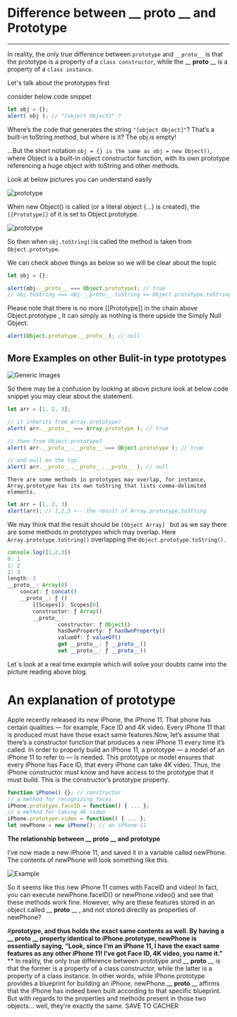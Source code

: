 # **Difference between __ __proto__ __ and Prototype**
------
In reality, the only true difference between `prototype` and  ` __proto__ ` is that the prototype is a property of a `class constructor`, while the __ __proto__ __ is a property of a `class instance`.

Let's talk about the prototypes first

consider below code snippet
```js
let obj = {};
alert( obj ); // "[object Object]" ?
```

Where’s the code that generates the string `"[object Object]"`? That’s a built-in toString method, but where is it? The obj is empty!

…But the short notation `obj = {} is the same as obj = new Object()`, where Object is a built-in object constructor function, with its own prototype referencing a huge object with toString and other methods.

Look at below pictures you can understand easily

![prototype](https://javascript.info/article/native-prototypes/object-prototype.svg)

When new Object() is called (or a literal object {...} is created), the `[[Prototype]]` of it is set to Object.prototype.

![prototype](https://javascript.info/article/native-prototypes/object-prototype-1.svg)

So then when `obj.toString()`is called the method is taken from `Object.prototype`.

We can check above things as below so we will be clear about the topic

```js
let obj = {};

alert(obj.__proto__ === Object.prototype); // true
// obj.toString === obj.__proto__.toString == Object.prototype.toString
```
Please note that there is no more [[Prototype]] in the chain above Object.prototype , It can simply as nothing is there upside the  Simply Null Object.

```js
alert(Object.prototype.__proto__); // null
```
## **More Examples on other Bulit-in type prototypes** 

![Generic Images](https://javascript.info/article/native-prototypes/native-prototypes-classes.svg)



So there may be a confusion by looking at above picture look at below code snippet you may clear about the statement.

```js
let arr = [1, 2, 3];

// it inherits from Array.prototype?
alert( arr.__proto__ === Array.prototype ); // true

// then from Object.prototype?
alert( arr.__proto__.__proto__ === Object.prototype ); // true

// and null on the top.
alert( arr.__proto__.__proto__.__proto__ ); // null

```
    There are some methods in prototypes may overlap, for instance, Array.prototype has its own toString that lists comma-delimited elements.

```js
let arr = [1, 2, 3]
alert(arr); // 1,2,3 <-- the result of Array.prototype.toString
```
We may think that the result should be `[Object Array] ` but as we say there are some methods in prototypes which may overlap. Here `Array.prototype.toString()` overlapping the `Object.prototype.toString().`

```js
console.log([1,2,3])
0: 1
1: 2
2: 3
length: 3
__proto__: Array(0)
    concat: ƒ concat()
    __proto__: ƒ ()
        [[Scopes]]: Scopes[0]
        constructor: ƒ Array()
        __proto__:
                constructor: ƒ Object()
                hasOwnProperty: ƒ hasOwnProperty()
                valueOf: ƒ valueOf()
                get __proto__: ƒ __proto__()
                set __proto__: ƒ __proto__()
```
Let`s look at a real time example which will solve your doubts came into the picture reading above blog.

# **An explanation of prototype**

Apple recently released its new iPhone, the iPhone 11. That phone has certain qualities — for example, Face ID and 4K video. Every iPhone 11 that is produced must have those exact same features.Now, let’s assume that there’s a constructor function that produces a new iPhone 11 every time it’s called. In order to properly build an iPhone 11, a prototype — a model of an iPhone 11 to refer to — is needed. This prototype or model ensures that every iPhone has Face ID, that every iPhone can take 4K video. Thus, the iPhone constructor must know and have access to the prototype that it must build. This is the constructor’s prototype property.

```js
function iPhone() {}; // constructor
// a method for recognizing faces
iPhone.prototype.faceID = function() { ... };
// a method for taking 4k video
iPhone.prototype.video = function() { ... };
let newPhone = new iPhone(); // an iPhone 11
```
**The relationship between __ __proto__ __ and prototype**

I’ve now made a new iPhone 11, and saved it in a variable called newPhone. The contents of newPhone will look something like this.

![Example](https://miro.medium.com/max/384/1*MMJM8j47xmveEkSaeO_Blg.png)

So it seems like this new iPhone 11 comes with FaceID and video! In fact, you can execute newPhone.faceID() or newPhone.video() and see that these methods work fine. However, why are these features stored in an object called __ __proto__ __ , and not stored directly as properties of newPhone?
    
#**prototype, and thus holds the exact same contents as well. By having a __ __proto__ __ property identical to iPhone.prototype, newPhone is essentially saying, “Look, since I’m an iPhone 11, I have the exact same features as any other iPhone 11! I’ve got Face ID, 4K video, you name it.”**
**
In reality, the only true difference between prototype and __ __proto__ __ is that the former is a property of a class constructor, while the latter is a property of a class instance. In other words, while iPhone.prototype provides a blueprint for building an iPhone, newPhone.__ __proto__ __ affirms that the iPhone has indeed been built according to that specific blueprint. But with regards to the properties and methods present in those two objects… well, they’re exactly the same.
SAVE TO CACHER